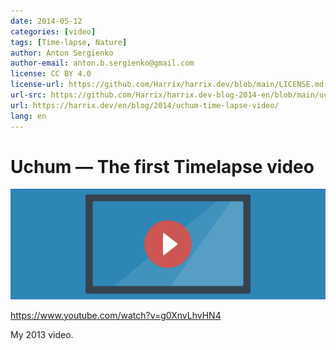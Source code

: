 ```yaml
---
date: 2014-05-12
categories: [video]
tags: [Time-lapse, Nature]
author: Anton Sergienko
author-email: anton.b.sergienko@gmail.com
license: CC BY 4.0
license-url: https://github.com/Harrix/harrix.dev/blob/main/LICENSE.md
url-src: https://github.com/Harrix/harrix.dev-blog-2014-en/blob/main/uchum-time-lapse-video/uchum-time-lapse-video.md
url: https://harrix.dev/en/blog/2014/uchum-time-lapse-video/
lang: en
---
```


# Uchum — The first Timelapse video

![Featured image](featured-image.svg)

<https://www.youtube.com/watch?v=g0XnvLhvHN4>

My 2013 video.
